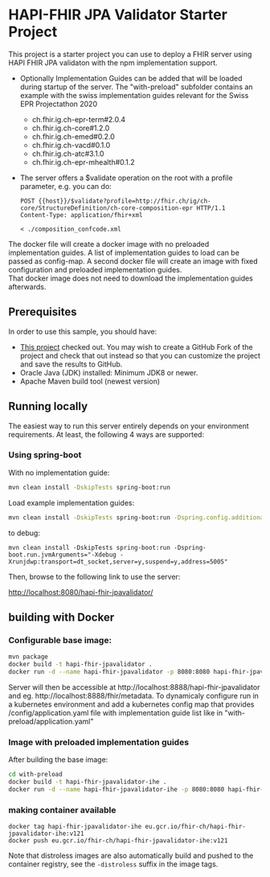 # HAPI-FHIR JPA Validator Starter Project

This project is a  starter project you can use to deploy a FHIR server using HAPI FHIR JPA validaton with the npm implementation support.

- Optionally Implementation Guides can be added that will be loaded during startup of the server. The "with-preload" subfolder contains an example with the swiss implementation guides relevant for the Swiss EPR Projectathon 2020

  - ch.fhir.ig.ch-epr-term#2.0.4
  - ch.fhir.ig.ch-core#1.2.0
  - ch.fhir.ig.ch-emed#0.2.0
  - ch.fhir.ig.ch-vacd#0.1.0
  - ch.fhir.ig.ch-atc#3.1.0
  - ch.fhir.ig.ch-epr-mhealth#0.1.2

- The server offers a $validate operation on the root with a profile parameter, e.g. you can do:

  ```
  POST {{host}}/$validate?profile=http://fhir.ch/ig/ch-core/StructureDefinition/ch-core-composition-epr HTTP/1.1
  Content-Type: application/fhir+xml
  
  < ./composition_confcode.xml
  ```   
The docker file will create a docker image with no preloaded implementation guides. A list of implementation guides to load can be passed as config-map.
A second docker file will create an image with fixed configuration and preloaded implementation guides.  
That  docker image does not need to download the implementation guides afterwards.

## Prerequisites

In order to use this sample, you should have:

- [This project](https://github.com/hapifhir/hapi-fhir-jpavalidator) checked out. You may wish to create a GitHub Fork of the project and check that out instead so that you can customize the project and save the results to GitHub.
- Oracle Java (JDK) installed: Minimum JDK8 or newer.
- Apache Maven build tool (newest version)

## Running locally

The easiest way to run this server entirely depends on your environment requirements. At least, the following 4 ways are supported:

### Using spring-boot
With no implementation guide:
```bash
mvn clean install -DskipTests spring-boot:run
```
Load example implementation guides:
```bash
mvn clean install -DskipTests spring-boot:run -Dspring.config.additional-location=file:with-preload/application.yaml
```

to debug:

```
mvn clean install -DskipTests spring-boot:run -Dspring-boot.run.jvmArguments="-Xdebug -Xrunjdwp:transport=dt_socket,server=y,suspend=y,address=5005"
```


Then, browse to the following link to use the server:

[http://localhost:8080/hapi-fhir-jpavalidator/](http://localhost:8080/hapi-fhir-jpavalidator/)


## building with Docker

### Configurable base image:

```bash
mvn package
docker build -t hapi-fhir-jpavalidator .
docker run -d --name hapi-fhir-jpavalidator -p 8080:8080 hapi-fhir-jpavalidator
```
Server will then be accessible at http://localhost:8888/hapi-fhir-jpavalidator and eg. http://localhost:8888/fhir/metadata. 
To dynamicaly configure run in a kubernetes environment and add a kubernetes config map that provides /config/application.yaml file with
implementation guide list like in "with-preload/application.yaml" 

### Image with preloaded implementation guides

After building the base image:
```bash
cd with-preload
docker build -t hapi-fhir-jpavalidator-ihe .
docker run -d --name hapi-fhir-jpavalidator-ihe -p 8080:8080 hapi-fhir-jpavalidator-ihe
```

### making container available
```
docker tag hapi-fhir-jpavalidator-ihe eu.gcr.io/fhir-ch/hapi-fhir-jpavalidator-ihe:v121
docker push eu.gcr.io/fhir-ch/hapi-fhir-jpavalidator-ihe:v121
```

Note that distroless images are also automatically build and pushed to the container registry,
see the `-distroless` suffix in the image tags.

